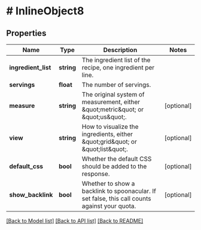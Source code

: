 # # InlineObject8

## Properties

Name | Type | Description | Notes
------------ | ------------- | ------------- | -------------
**ingredient_list** | **string** | The ingredient list of the recipe, one ingredient per line. | 
**servings** | **float** | The number of servings. | 
**measure** | **string** | The original system of measurement, either \&quot;metric\&quot; or \&quot;us\&quot;. | [optional] 
**view** | **string** | How to visualize the ingredients, either \&quot;grid\&quot; or \&quot;list\&quot;. | [optional] 
**default_css** | **bool** | Whether the default CSS should be added to the response. | [optional] 
**show_backlink** | **bool** | Whether to show a backlink to spoonacular. If set false, this call counts against your quota. | [optional] 

[[Back to Model list]](../../README.md#documentation-for-models) [[Back to API list]](../../README.md#documentation-for-api-endpoints) [[Back to README]](../../README.md)


